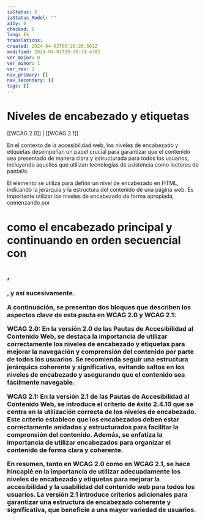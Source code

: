 ```yaml
---
iaStatus: 0
iaStatus_Model: ""
a11y: 0
checked: 0
lang: ES
translations: 
created: 2024-04-02T05:26:20.561Z
modified: 2024-04-03T20:19:14.478Z
ver_major: 0
ver_minor: 1
ver_rev: 2
nav_primary: []
nav_secondary: []
tags: []
---
```

# Niveles de encabezado y etiquetas

[[WCAG 2.0]] | [[WCAG 2.1]]

En el contexto de la accesibilidad web, los niveles de encabezado y etiquetas desempeñan un papel crucial para garantizar que el contenido sea presentado de manera clara y estructurada para todos los usuarios, incluyendo aquellos que utilizan tecnologías de asistencia como lectores de pantalla. 

El elemento <TOKEN> se utiliza para definir un nivel de encabezado en HTML, indicando la jerarquía y la estructura del contenido de una página web. Es importante utilizar los niveles de encabezado de forma apropiada, comenzando por <h1> como el encabezado principal y continuando en orden secuencial con <h2>, <h3>, y así sucesivamente.

A continuación, se presentan dos bloques que describen los aspectos clave de esta pauta en WCAG 2.0 y WCAG 2.1:

**WCAG 2.0:**
En la versión 2.0 de las Pautas de Accesibilidad al Contenido Web, se destaca la importancia de utilizar correctamente los niveles de encabezado y etiquetas para mejorar la navegación y comprensión del contenido por parte de todos los usuarios. Se recomienda seguir una estructura jerárquica coherente y significativa, evitando saltos en los niveles de encabezado y asegurando que el contenido sea fácilmente navegable.

**WCAG 2.1:**
En la versión 2.1 de las Pautas de Accesibilidad al Contenido Web, se introduce el criterio de éxito 2.4.10 que se centra en la utilización correcta de los niveles de encabezado. Este criterio establece que los encabezados deben estar correctamente anidados y estructurados para facilitar la comprensión del contenido. Además, se enfatiza la importancia de utilizar encabezados para organizar el contenido de forma clara y coherente.

En resumen, tanto en WCAG 2.0 como en WCAG 2.1, se hace hincapié en la importancia de utilizar adecuadamente los niveles de encabezado y etiquetas para mejorar la accesibilidad y la usabilidad del contenido web para todos los usuarios. La versión 2.1 introduce criterios adicionales para garantizar una estructura de encabezado coherente y significativa, que beneficie a una mayor variedad de usuarios.
